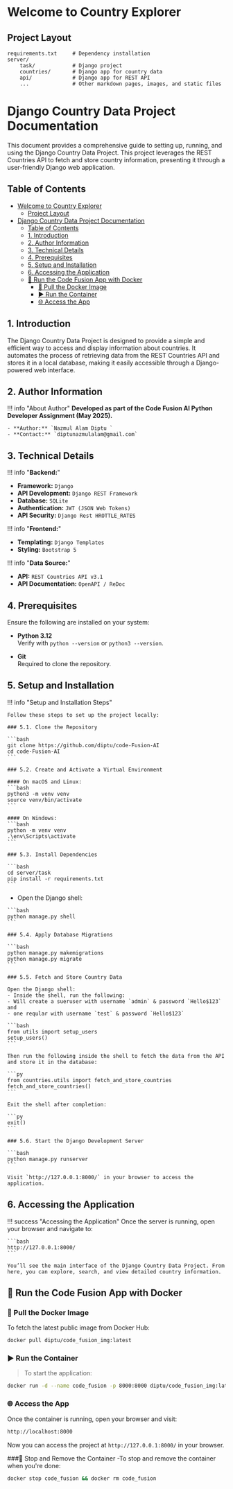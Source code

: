 # Welcome to Country Explorer

## Project Layout

```
requirements.txt     # Dependency installation
server/
    task/            # Django project
    countries/       # Django app for country data
    api/             # Django app for REST API
    ...              # Other markdown pages, images, and static files
```

# Django Country Data Project Documentation

This document provides a comprehensive guide to setting up, running, and using the Django Country Data Project. This project leverages the REST Countries API to fetch and store country information, presenting it through a user-friendly Django web application.

## Table of Contents

- [Welcome to Country Explorer](#welcome-to-country-explorer)
  - [Project Layout](#project-layout)
- [Django Country Data Project Documentation](#django-country-data-project-documentation)
  - [Table of Contents](#table-of-contents)
  - [1. Introduction](#1-introduction)
  - [2. Author Information](#2-author-information)
  - [3. Technical Details](#3-technical-details)
  - [4. Prerequisites](#4-prerequisites)
  - [5. Setup and Installation](#5-setup-and-installation)
  - [6. Accessing the Application](#6-accessing-the-application)
  - [🚀 Run the Code Fusion App with Docker](#-run-the-code-fusion-app-with-docker)
    - [🐳 Pull the Docker Image](#-pull-the-docker-image)
    - [▶️ Run the Container](#️-run-the-container)
    - [🌐 Access the App](#-access-the-app)

## 1. Introduction

The Django Country Data Project is designed to provide a simple and efficient way to access and display information about countries. It automates the process of retrieving data from the REST Countries API and stores it in a local database, making it easily accessible through a Django-powered web interface.

## 2. Author Information

!!! info "About Author"
    **Developed as part of the Code Fusion AI Python Developer Assignment (May 2025).**

    - **Author:** `Nazmul Alam Diptu ` 
    - **Contact:** `diptunazmulalam@gmail.com`

## 3. Technical Details


!!! info "**Backend:**"
  - **Framework:** `Django`  
  - **API Development:** `Django REST Framework  `
  - **Database:** `SQLite`  
  - **Authentication:** `JWT (JSON Web Tokens) ` 
  - **API Security:** `Django Rest HROTTLE_RATES ` 

!!! info "**Frontend:**"
  - **Templating:** `Django Templates  `
  - **Styling:** `Bootstrap 5  `

!!! info "**Data Source:**"

- **API:** `REST Countries API v3.1  `
- **API Documentation:** `OpenAPI / ReDoc`  

## 4. Prerequisites

Ensure the following are installed on your system:

- **Python 3.12**  
  Verify with `python --version` or `python3 --version`.

- **Git**  
  Required to clone the repository.

## 5. Setup and Installation

!!! info "Setup and Installation Steps"

    Follow these steps to set up the project locally:

    ### 5.1. Clone the Repository

    ```bash
    git clone https://github.com/diptu/code-Fusion-AI
    cd code-Fusion-AI
    ```

    ### 5.2. Create and Activate a Virtual Environment

    #### On macOS and Linux:
    ```bash
    python3 -m venv venv
    source venv/bin/activate
    ```

    #### On Windows:
    ```bash
    python -m venv venv
    .\env\Scripts\activate
    ```

    ### 5.3. Install Dependencies

    ```bash
    cd server/task
    pip install -r requirements.txt
    ```
   
   - Open the Django shell:
  
    ```bash
    python manage.py shell
    ```

    ### 5.4. Apply Database Migrations

    ```bash
    python manage.py makemigrations
    python manage.py migrate
    ```

    ### 5.5. Fetch and Store Country Data

    Open the Django shell:
    - Inside the shell, run the following:
    - Will create a sueruser with username `admin` & password `Hello$123` and
    - one reqular with username `test` & password `Hello$123`

    ```bash
    from utils import setup_users
    setup_users()
    ```

    Then run the following inside the shell to fetch the data from the API and store it in the database:

    ```py
    from countries.utils import fetch_and_store_countries
    fetch_and_store_countries()
    ```

    Exit the shell after completion:

    ```py
    exit()
    ```

    ### 5.6. Start the Django Development Server

    ```bash
    python manage.py runserver
    ```

    Visit `http://127.0.0.1:8000/` in your browser to access the application.

## 6. Accessing the Application

!!! success "Accessing the Application"
    Once the server is running, open your browser and navigate to:

    ```bash
    http://127.0.0.1:8000/
    ```

    You’ll see the main interface of the Django Country Data Project. From here, you can explore, search, and view detailed country information.


## 🚀 Run the Code Fusion App with Docker
### 🐳 Pull the Docker Image
To fetch the latest public image from Docker Hub:
```bash
docker pull diptu/code_fusion_img:latest
```
### ▶️ Run the Container
> To start the application:

```bash
docker run -d --name code_fusion -p 8000:8000 diptu/code_fusion_img:latest
```

###  🌐 Access the App
Once the container is running, open your browser and visit:

```bash
http://localhost:8000
```
Now you can access the project at `http://127.0.0.1:8000/` in your browser.

###🛑 Stop and Remove the Container
-To stop and remove the container when you're done:

```bash
docker stop code_fusion && docker rm code_fusion
```
